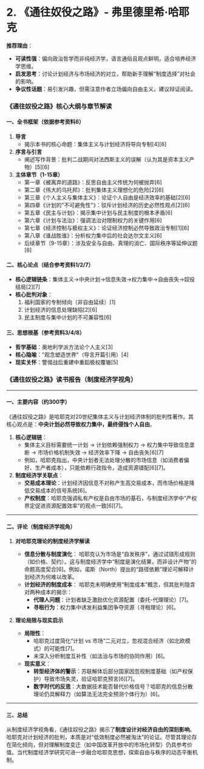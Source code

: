 ```table-of-contents
```
# **2. 《通往奴役之路》- 弗里德里希·哈耶克**
**推荐理由**：  
- **可读性强**：偏向政治哲学而非纯经济学，语言通俗且观点鲜明，适合培养经济学思维。  
- **启发思考**：讨论计划经济与市场经济的对立，帮助新手理解“制度选择”对社会的影响。  
- **争议性话题**：易引发兴趣，但需注意作者立场偏向自由主义，建议辩证阅读。



### 《通往奴役之路》核心大纲与章节解读

#### **一、全书框架**（依据参考资料6）
1. **导言**
   - 揭示本书的核心命题：集体主义与计划经济将导向专制[4][6]
2. **序言与引言**
   - 阐述写作背景：批判二战期间对法西斯主义的误解（认为其是资本主义产物）[5][6]
3. **主体章节（1-15章）**
   - 第一章《被离弃的道路》：反思自由主义传统为何被抛弃[6]
   - 第二章《伟大的乌托邦》：批判集体主义理想化的危险[2][6]
   - 第三章《个人主义与集体主义》：论证个人自由是经济效率的基础[2][6]
   - 第四章《计划的"不可避免性"》：驳斥计划经济的历史必然性观点[2][6]
   - 第五章《民主与计划》：揭示集中计划与民主制度的根本矛盾[6]
   - 第六章《计划与法治》：强调法治对限制权力的关键作用[6]
   - 第七章《经济控制与极权主义》：论证经济控制必然导致政治专制[1][6]
   - 第八章《谁战胜谁》：分析权力集中后的社会达尔文主义[6]
   - 后续章节（9-15章）：涉及安全与自由、真理的消亡、国际秩序等延伸议题[6]

#### **二、核心论点**（结合参考资料1/2/7）
- **核心逻辑链条**：集体主义→中央计划→信息失效→权力集中→自由丧失→奴役结局[2][7]
- **核心批判对象**：
  1. 福利国家的专制倾向（非自由延续）[1]
  2. 计划经济的信息处理缺陷[2][6]
  3. 民主制度与集中计划的不可兼容性[6]

#### **三、思想根基**（参考资料3/4/8）
- **哲学基础**：奥地利学派方法论个人主义[3]
- **核心隐喻**："观念塑造世界"（导言开篇引用）[4]
- **现实关怀**：警惕战后重建中重蹈极权覆辙[5]



### 《通往奴役之路》读书报告（制度经济学视角）

---

#### **一、主要内容（约300字）**
《通往奴役之路》是哈耶克对20世纪集体主义与计划经济体制的批判性著作。其核心观点是：**中央计划必然导致权力集中，最终侵蚀个人自由**。
1. **核心逻辑链**：
   - 集体主义目标需要统一计划 → 计划依赖强制权力 → 权力集中导致信息垄断 → 市场价格机制失效 → 经济效率下降 → 自由丧失[6][7]
   - 例如，哈耶克指出，中央计划者无法处理分散的市场信息（如消费者偏好、生产者成本），只能依赖行政指令，造成资源错配[6][7]。
2. **制度经济学关联点**：
   - **交易成本理论**：计划经济因信息不对称产生高交易成本，而市场价格是降低交易成本的信号系统[6]。
   - **产权制度**：哈耶克强调私有产权是自由市场的基石，与制度经济学中“产权界定促进资源配置效率”的观点一致[6][7]。

---

#### **二、评论（制度经济学视角）**
1. **对哈耶克理论的制度经济学解读**
   - **信息分散与制度演化**：
     哈耶克认为市场是“自发秩序”，通过试错形成规则（如价格、契约）。这与制度经济学中“制度是演化结果，而非设计产物”的命题高度契合[6]。例如，诺斯（North）提出的“路径依赖”理论可解释计划经济为何难以改革。
   - **计划经济的制度成本**：
     哈耶克未明确使用“制度成本”概念，但其批判隐含对两种成本的揭示：
     - **代理人问题**：计划者缺乏激励优化资源配置（委托-代理理论）[7]。
     - **寻租行为**：权力集中诱发利益集团争夺资源（寻租理论）[6]。

2. **理论局限与现实启示**
   - **局限性**：
     - 哈耶克过度简化“计划 vs 市场”二元对立，忽视混合经济（如北欧模式）的可能性[7]。
     - 未深入分析制度互补性（如法治与市场的协同作用）[6]。
   - **现实意义**：
     - **转型经济体的警示**：苏联解体后部分国家因忽视制度基础（如产权保护）导致市场失灵，验证哈耶克预言[6][7]。
     - **数字时代的反思**：大数据技术能否替代价格信号？哈耶克的信息分散理论仍具解释力（如算法无法完全预测个体行为）[6]。

---

#### **三、总结**
从制度经济学视角看，《通往奴役之路》揭示了**制度设计对经济自由的深刻影响**。哈耶克对计划经济的批判，本质是对“低效制度必然被淘汰”的论证。尽管其理论存在简化倾向，但对理解制度变迁（如中国改革开放中的市场化转型）仍具参考价值。当代制度经济学研究可进一步融合哈耶克思想，探索自由与秩序的动态平衡机制。

